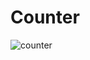 # Counter

![counter](https://user-images.githubusercontent.com/105339279/185143981-aacfab9b-ab7a-4679-991c-a7f29c10ec07.png)
